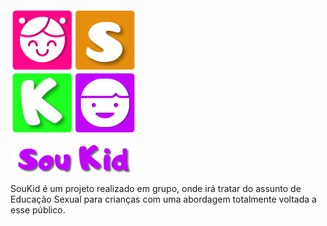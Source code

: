 <img src ="https://github.com/Re04nan/SouKid/blob/master/soukidlogo.png" width="200px" alt="logo Sou Kid" title="logo Sou Kid">

SouKid é um projeto realizado em grupo, onde irá tratar do assunto de Educação Sexual para crianças com uma abordagem totalmente voltada a esse público.
